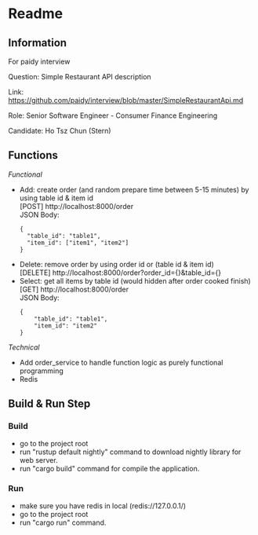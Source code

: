 # Readme

## Information

For paidy interview

Question: Simple Restaurant API description

Link: https://github.com/paidy/interview/blob/master/SimpleRestaurantApi.md

Role: Senior Software Engineer - Consumer Finance Engineering

Candidate: Ho Tsz Chun (Stern)


## Functions

*Functional*
* Add: create order (and random prepare time between 5-15 minutes) by using table id & item id\
  [POST] http://localhost:8000/order \
  JSON Body:
  ```
  {
    "table_id": "table1",
    "item_id": ["item1", "item2"]
  }
  ```
* Delete: remove order by using order id or (table id & item id)\
  [DELETE] http://localhost:8000/order?order_id={}&table_id={}
* Select: get all items by table id (would hidden after order cooked finish)\
  [GET] http://localhost:8000/order \
  JSON Body:
  ```
  {
      "table_id": "table1",
      "item_id": "item2"
  }
  ```

*Technical*
* Add order_service to handle function logic as purely functional programming
* Redis


## Build & Run Step

### Build

* go to the project root
* run "rustup default nightly" command to download nightly library for web server.
* run "cargo build" command for compile the application.

### Run

* make sure you have redis in local (redis://127.0.0.1/)
* go to the project root
* run "cargo run" command.

